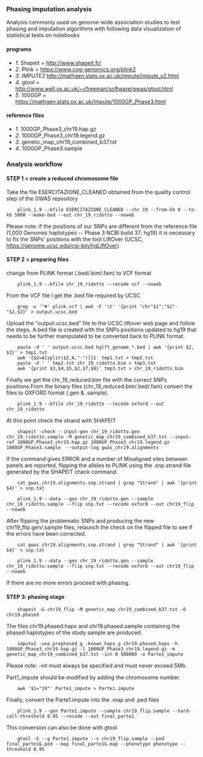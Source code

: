 ### Phasing imputation analysis
Analysis commonly used on genome-wide association studies to test phasing and imputation algorithms with following data visualization of statistical tests on notebooks

#### programs
- *1*. Shapeit = http://www.shapeit.fr/
- *2*. Plink = https://www.cog-genomics.org/plink2
- *3*. IMPUTE2 http://mathgen.stats.ox.ac.uk/impute/impute_v2.html
- *4*. gtool = http://www.well.ox.ac.uk/~cfreeman/software/gwas/gtool.html
- *5*. 1000GP = https://mathgen.stats.ox.ac.uk/impute/1000GP_Phase3.html

#### reference files
- *1*. 1000GP_Phase3_chr19.hap.gz
- *2*. 1000GP_Phase3_chr19.legend.gz
- *3*. genetic_map_chr19_combined_b37.txt
- *4*. 1000GP_Phase3.sample

### Analysis workflow
#### STEP 1 = create a reduced chromosome file
Take the file ESERCITAZIONE_CLEANED obtained from the quality control step of the GWAS repository
```
    plink_1.9 --bfile ESERCITAZIONE_CLEANED --chr 19 --from-kb 0 --to-kb 5000 --make-bed --out chr_19_ridotto --noweb
```
Please note: if the positions of our SNPs are different from the reference file (1,000 Genomes haplotypes -- Phase 3 NCBI build 37; hg19) it is necessary to fix the SNPs' positions with the tool LiftOver (UCSC, https://genome.ucsc.edu/cgi-bin/hgLiftOver).

#### STEP 2 = preparing files
change from PLINK format (.bed/.bim/.fam) to VCF format
```
    plink_1.9 --bfile chr_19_ridotto --recode vcf --noweb
```
From the VCF file I get the .bed file required by UCSC
```
    grep -v '^#' plink.vcf | awk -F '\t' '{print "chr"$1":"$2"-"$2,$3}' > output.ucsc.bed
```
Upload the "output.ucsc.bed" file to the UCSC liftover web page and follow the steps. A.bed file is created with the SNPs positions updated to hg19 that needs to be further manipulated to be converted back to PLINK format.
```
    paste -d ' ' output.ucsc.bed hglft_genome_*.bed | awk '{print $2, $3}' > tmp1.txt
    awk '{$2=A[split($2,A,"-")]}1' tmp1.txt > tmp2.txt
    paste -d ' ' tmp2.txt chr_19_ridotto.bim > tmp3.txt
    awk '{print $3,$4,$5,$2,$7,$8}' tmp3.txt > chr_19_ridotto.bim
```
Finally we get the chr_19_reduced.bim file with the correct SNPs positions.From the binary files (chr_19_reduced.bim/.bed/.fam) convert the files to OXFORD format (.gen & .sample).

```
    plink_1.9 --bfile chr_19_ridotto --recode oxford --out chr_19_ridotto
```
At this point check the strand with SHAPEIT
```
    shapeit -check --input-gen chr_19_ridotto.gen chr_19_ridotto.sample -M genetic_map_chr19_combined_b37.txt --input-ref 1000GP_Phase3_chr19.hap.gz 1000GP_Phase3_chr19.legend.gz  1000GP_Phase3.sample  --output-log gwas_chr19.alignments
```
If the command gives ERROR and a number of Misaligned sites between panels are reported, flipping the alleles to PLINK using the .snp.strand file generated by the SHAPEIT check command.

```
    cat gwas_chr19.alignments.snp.strand | grep "Strand" | awk '{print $4}' > snp.txt

    plink_1.9 --data --gen chr_19_ridotto.gen --sample chr_19_ridotto.sample --flip snp.txt --recode oxford --out chr19_flip --noweb
```
After flipping the problematic SNPs and producing the new chr19_flip.gen/.sample files, relaunch the check on the flipped file to see if the errors have been corrected.

```
    cat gwas_chr19.alignments.snp.strand | grep "Strand" | awk '{print $4}' > snp.txt

    plink_1.9 --data --gen chr_19_ridotto.gen --sample chr_19_ridotto.sample --flip snp.txt --recode oxford --out chr19_flip --noweb
```
If there are no more errors proceed with phasing.

#### STEP 3: phasing stage
```
    shapeit -G chr19_flip -M genetic_map_chr19_combined_b37.txt -O chr19.phased
```
The files chr19.phased.haps and chr19.phased.sample containing the phased haplotypes of the study sample are produced.
```
    impute2 -use_prephased_g -known_haps_g chr19.phased.haps -h 1000GP_Phase3_chr19.hap.gz -l 1000GP_Phase3_chr19.legend.gz -m genetic_map_chr19_combined_b37.txt -int 0 500000 -o Parte1_impute
```
Please note: -int must always be specified and must never exceed 5Mb.

Part1_impute should be modified by adding the chromosome number.

```
    awk '$1="19"' Parte1_impute > Parte1.impute
```
Finally, convert the Parte1.impute into the .map and .ped files

```
    plink_1.9 --gen Parte1.impute --sample chr19_flip.sample --hard-call-threshold 0.05 --recode --out final_parte1
```
This conversion can also be done with gtool
```
    gtool -G --g Parte1.impute --s chr19_flip.sample --ped final_parte1G.ped --map final_parte1G.map --phenotype phenotype --threshold 0.95
```
